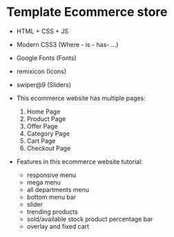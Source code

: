 # Template Ecommerce store
* HTML + CSS + JS
* Modern CSS3 (Where - is - has- ...)
* Google Fonts (Fonts)
* remixicon (Icons)
* swiper@9 (Sliders)

* This ecommerce website has multiple pages:
  1. Home Page
  2. Product Page
  3. Offer Page
  4. Category Page
  5. Cart Page
  6. Checkout Page

* Features in this ecommerce website tutorial:
  - responsive menu
  - mega menu
  - all departments menu
  - bottom menu bar
  - slider
  - trending products
  - sold/available stock product percentage bar
  - overlay and fixed cart
